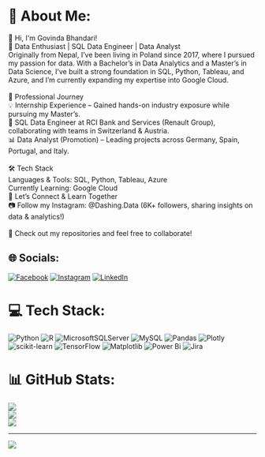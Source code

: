 # 💫 About Me:
👋 Hi, I'm Govinda Bhandari!<br>🔹 Data Enthusiast | SQL Data Engineer | Data Analyst<br>Originally from Nepal, I’ve been living in Poland since 2017, where I pursued my passion for data. With a Bachelor’s in Data Analytics and a Master’s in Data Science, I’ve built a strong foundation in SQL, Python, Tableau, and Azure, and I’m currently expanding my expertise into Google Cloud.<br><br>🚀 Professional Journey<br>💡 Internship Experience – Gained hands-on industry exposure while pursuing my Master’s.<br>🏦 SQL Data Engineer at RCI Bank and Services (Renault Group), collaborating with teams in Switzerland & Austria.<br>📊 Data Analyst (Promotion) – Leading projects across Germany, Spain, Portugal, and Italy.<br><br>🛠️ Tech Stack<br>Languages & Tools: SQL, Python, Tableau, Azure<br>Currently Learning: Google Cloud<br>📢 Let’s Connect & Learn Together<br>📷 Follow my Instagram: @Dashing.Data (6K+ followers, sharing insights on data & analytics!)<br><br>🚀 Check out my repositories and feel free to collaborate!


## 🌐 Socials:
[![Facebook](https://img.shields.io/badge/Facebook-%231877F2.svg?logo=Facebook&logoColor=white)](https://facebook.com/Dashing.Data) [![Instagram](https://img.shields.io/badge/Instagram-%23E4405F.svg?logo=Instagram&logoColor=white)](https://instagram.com/@dashing.data) [![LinkedIn](https://img.shields.io/badge/LinkedIn-%230077B5.svg?logo=linkedin&logoColor=white)](https://linkedin.com/in/https://www.linkedin.com/in/govinda-bhandari-data-enthusiast/) 

# 💻 Tech Stack:
![Python](https://img.shields.io/badge/python-3670A0?style=for-the-badge&logo=python&logoColor=ffdd54) ![R](https://img.shields.io/badge/r-%23276DC3.svg?style=for-the-badge&logo=r&logoColor=white) ![MicrosoftSQLServer](https://img.shields.io/badge/Microsoft%20SQL%20Server-CC2927?style=for-the-badge&logo=microsoft%20sql%20server&logoColor=white) ![MySQL](https://img.shields.io/badge/mysql-4479A1.svg?style=for-the-badge&logo=mysql&logoColor=white) ![Pandas](https://img.shields.io/badge/pandas-%23150458.svg?style=for-the-badge&logo=pandas&logoColor=white) ![Plotly](https://img.shields.io/badge/Plotly-%233F4F75.svg?style=for-the-badge&logo=plotly&logoColor=white) ![scikit-learn](https://img.shields.io/badge/scikit--learn-%23F7931E.svg?style=for-the-badge&logo=scikit-learn&logoColor=white) ![TensorFlow](https://img.shields.io/badge/TensorFlow-%23FF6F00.svg?style=for-the-badge&logo=TensorFlow&logoColor=white) ![Matplotlib](https://img.shields.io/badge/Matplotlib-%23ffffff.svg?style=for-the-badge&logo=Matplotlib&logoColor=black) ![Power Bi](https://img.shields.io/badge/power_bi-F2C811?style=for-the-badge&logo=powerbi&logoColor=black) ![Jira](https://img.shields.io/badge/jira-%230A0FFF.svg?style=for-the-badge&logo=jira&logoColor=white)
# 📊 GitHub Stats:
![](https://github-readme-stats.vercel.app/api?username=Govinda-Bhandari&theme=radical&hide_border=false&include_all_commits=false&count_private=true)<br/>
![](https://nirzak-streak-stats.vercel.app/?user=Govinda-Bhandari&theme=radical&hide_border=false)<br/>
![](https://github-readme-stats.vercel.app/api/top-langs/?username=Govinda-Bhandari&theme=radical&hide_border=false&include_all_commits=false&count_private=true&layout=compact)

---
[![](https://visitcount.itsvg.in/api?id=Govinda-Bhandari&icon=0&color=0)](https://visitcount.itsvg.in)


